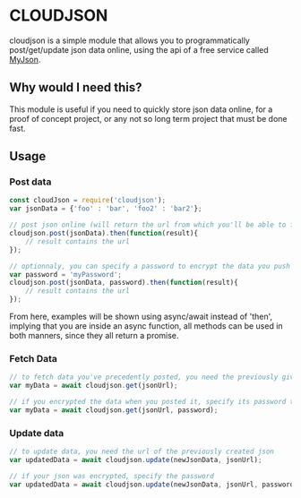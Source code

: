 # CLOUDJSON

cloudjson is a simple module that allows you to programmatically post/get/update json data online, using the api of a free service called [MyJson](http://myjson.com/).

## Why would I need this?
This module is useful if you need to quickly store json data online, for a proof of concept project, or any not so long term project that must be done fast.

## Usage

### Post data

```javascript
const cloudJson = require('cloudjson');
var jsonData = {'foo' : 'bar', 'foo2' : 'bar2'};

// post json online (will return the url from which you'll be able to fetch your data)
cloudjson.post(jsonData).then(function(result){
	// result contains the url
});

// optionnaly, you can specify a password to encrypt the data you push online
var password = 'myPassword';
cloudjson.post(jsonData, password).then(function(result){
	// result contains the url
});
```
From here, examples will be shown using async/await instead of 'then', implying that you are inside an async function, all methods can be used in both manners, since they all return a promise.
### Fetch Data
```javascript
// to fetch data you've precedently posted, you need the previously given url
var myData = await cloudjson.get(jsonUrl);

// if you encrypted the data when you posted it, specify its password to decrypt it:
var myData = await cloudjson.get(jsonUrl, password);
````
### Update data
```javascript
// to update data, you need the url of the previously created json
var updatedData = await cloudjson.update(newJsonData, jsonUrl);

// if your json was encrypted, specify the password
var updatedData = await cloudjson.update(newJsonData, jsonUrl, password);
```